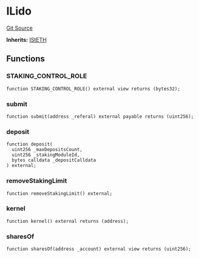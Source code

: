 # ILido

[Git Source](https://github.com/lidofinance/community-staking-module/blob/5d5ee8e87614e268bb3181747a86b3f5fe7a75e2/src/interfaces/ILido.sol)

**Inherits:**
[IStETH](/src/interfaces/IStETH.sol/interface.IStETH.md)

## Functions

### STAKING_CONTROL_ROLE

```solidity
function STAKING_CONTROL_ROLE() external view returns (bytes32);
```

### submit

```solidity
function submit(address _referal) external payable returns (uint256);
```

### deposit

```solidity
function deposit(
  uint256 _maxDepositsCount,
  uint256 _stakingModuleId,
  bytes calldata _depositCalldata
) external;
```

### removeStakingLimit

```solidity
function removeStakingLimit() external;
```

### kernel

```solidity
function kernel() external returns (address);
```

### sharesOf

```solidity
function sharesOf(address _account) external view returns (uint256);
```
